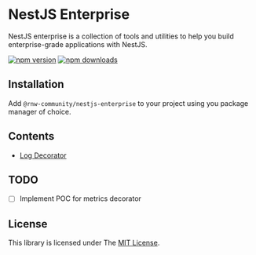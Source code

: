 # NestJS Enterprise

NestJS enterprise is a collection of tools and utilities to help you build enterprise-grade applications with NestJS.

[![npm version](https://badge.fury.io/js/%40rnw-community%2Fnestjs-enterprise.svg)](https://badge.fury.io/js/%40rnw-community%2Fnestjs-enterprise)
[![npm downloads](https://img.shields.io/npm/dm/%40rnw-community%2Fnestjs-enterprise.svg)](https://www.npmjs.com/package/%40rnw-community%2Fnestjs-enterprise)


## Installation

Add `@rnw-community/nestjs-enterprise` to your project using you package manager of choice.

## Contents
- [Log Decorator](./src/decorator/log/log-decorator.md)

## TODO

-  [ ] Implement POC for metrics decorator

## License

This library is licensed under The [MIT License](./LICENSE.md).
